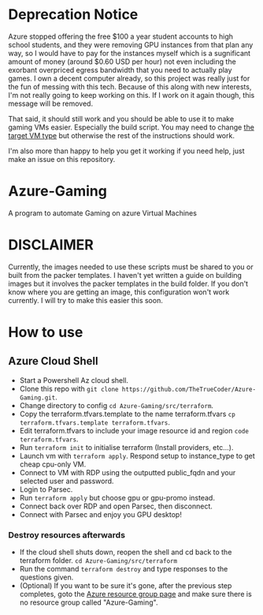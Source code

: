 # Deprecation Notice
Azure stopped offering the free $100 a year student accounts to high school students, and they were removing GPU instances from that plan any way, so I would have to pay for the instances myself which is a sugnificant amount of money (around $0.60 USD per hour) not even including the exorbant overpriced egress bandwidth that you need to actually play games. I own a decent computer already, so this project was really just for the fun of messing with this tech. Because of this along with new interests, I'm not really going to keep working on this. If I work on it again though, this message will be removed.

That said, it should still work and you should be able to use it to make gaming VMs easier. Especially the build script.
You may need to change [the target VM type](https://github.com/TheTrueCoder/Azure-Gaming/blob/main/src/terraform/variables.tf#L33) but otherwise the rest of the instructions should work.

I'm also more than happy to help you get it working if you need help, just make an issue on this repository.

# Azure-Gaming
A program to automate Gaming on azure Virtual Machines

# DISCLAIMER
Currently, the images needed to use these scripts must be shared to you or built from the packer templates. I haven't yet written a guide on building images but it involves the packer templates in the build folder.
If you don't know where you are getting an image, this configuration won't work currently. I will try to make this easier this soon.

# How to use
## Azure Cloud Shell
- Start a Powershell Az cloud shell.
- Clone this repo with `git clone https://github.com/TheTrueCoder/Azure-Gaming.git`.
- Change directory to config `cd Azure-Gaming/src/terraform`.
- Copy the terraform.tfvars.template to the name terraform.tfvars `cp terraform.tfvars.template terraform.tfvars`.
- Edit terraform.tfvars to include your image resource id and region `code terraform.tfvars`.
- Run `terraform init` to initialise terraform (Install providers, etc...).
- Launch vm with `terraform apply`. Respond setup to instance_type to get cheap cpu-only VM.
- Connect to VM with RDP using the outputted public_fqdn and your selected user and password.
- Login to Parsec.
- Run `terraform apply` but choose gpu or gpu-promo instead.
- Connect back over RDP and open Parsec, then disconnect.
- Connect with Parsec and enjoy you GPU desktop!

### Destroy resources afterwards
- If the cloud shell shuts down, reopen the shell and cd back to the terraform folder. `cd Azure-Gaming/src/terraform`
- Run the command `terraform destroy` and type responses to the questions given.
- (Optional) If you want to be sure it's gone, after the previous step completes, goto the [Azure resource group page](https://portal.azure.com/#blade/HubsExtension/BrowseResourceGroups) and make sure there is no resource group called "Azure-Gaming".
